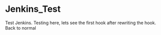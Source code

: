 # Jenkins_Test

Test Jenkins. Testing here, lets see the first hook after rewriting the hook. Back to normal
